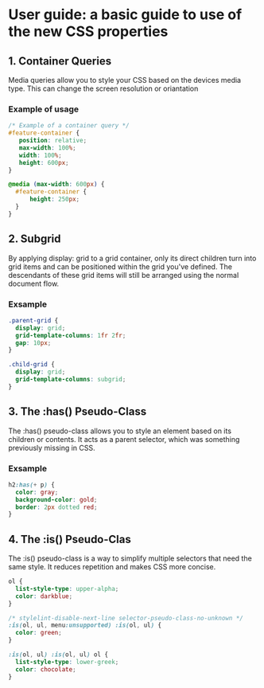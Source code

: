 # User guide: a basic guide to use of the new CSS properties

## 1. Container Queries

Media queries allow you to style your CSS based on the devices media type. This can change the screen resolution or oriantation

### Example of usage

```css
/* Example of a container query */
#feature-container {
   position: relative;
   max-width: 100%;
   width: 100%;
   height: 600px;
}

@media (max-width: 600px) {
  #feature-container {
      height: 250px;
  }
}
```

## 2. Subgrid
By applying display: grid to a grid container, only its direct children turn into grid items and can be positioned within the grid you've defined. The descendants of these grid items will still be arranged using the normal document flow.

### Exsample

```css
.parent-grid {
  display: grid;
  grid-template-columns: 1fr 2fr;
  gap: 10px;
}

.child-grid {
  display: grid;
  grid-template-columns: subgrid;
}
```

## 3. The :has() Pseudo-Class
The :has() pseudo-class allows you to style an element based on its children or contents. It acts as a parent selector, which was something previously missing in CSS.

### Exsample

```css
h2:has(+ p) {
  color: gray;
  background-color: gold;
  border: 2px dotted red;
}
```

## 4. The :is() Pseudo-Clas
The :is() pseudo-class is a way to simplify multiple selectors that need the same style. It reduces repetition and makes CSS more concise.
```css
ol {
  list-style-type: upper-alpha;
  color: darkblue;
}

/* stylelint-disable-next-line selector-pseudo-class-no-unknown */
:is(ol, ul, menu:unsupported) :is(ol, ul) {
  color: green;
}

:is(ol, ul) :is(ol, ul) ol {
  list-style-type: lower-greek;
  color: chocolate;
}
```